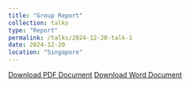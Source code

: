 ```yaml
---
title: "Group Report"
collection: talks
type: "Report"
permalink: /talks/2024-12-20-talk-1
date: 2024-12-20
location: "Singapore"
---
```

[Download PDF Document](/Rhea.github.io/assets/小组互评/Group13%20Media%20Influencer%20in%20Douyin.pdf)
[Download Word Document](/path/to/your/document.docx)
